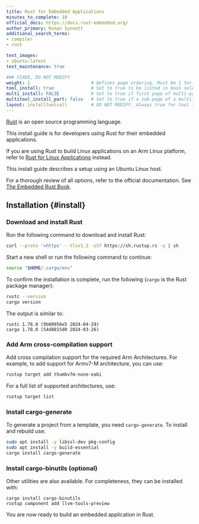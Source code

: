 ```yaml
---
title: Rust for Embedded Applications
minutes_to_complete: 10
official_docs: https://docs.rust-embedded.org/
author_primary: Ronan Synnott
additional_search_terms:
- compiler
- rust

test_images:
- ubuntu:latest
test_maintenance: true

### FIXED, DO NOT MODIFY
weight: 1                       # Defines page ordering. Must be 1 for first (or only) page.
tool_install: true              # Set to true to be listed in main selection page, else false
multi_install: FALSE            # Set to true if first page of multi-page article, else false
multitool_install_part: false   # Set to true if a sub-page of a multi-page article, else false
layout: installtoolsall         # DO NOT MODIFY. Always true for tool install articles
---
```


[Rust](https://www.rust-lang.org/) is an open source programming language.

This install guide is for developers using Rust for their embedded applications.

If you are using Rust to build Linux applications on an Arm Linux platform, refer to [Rust for Linux Applications](/install-guides/rust/) instead.

This install guide describes a setup using an Ubuntu Linux host.

For a thorough review of all options, refer to the official documentation. See [The Embedded Rust Book](https://docs.rust-embedded.org/book/).

## Installation {#install}

### Download and install Rust

Run the following command to download and install Rust:

```bash
curl --proto '=https' --tlsv1.2 -sSf https://sh.rustup.rs -y | sh
```

Start a new shell or run the following command to continue:

```bash
source "$HOME/.cargo/env"
```
To confirm the installation is complete, run the following (`cargo` is the Rust package manager):

```bash { env_source="~/.bashrc" }
rustc --version
cargo version
```

The output is similar to:
```output
rustc 1.78.0 (9b00956e5 2024-04-29)
cargo 1.78.0 (54d8815d0 2024-03-26)
```
### Add Arm cross-compilation support

Add cross compilation support for the required Arm Architectures. For example, to add support for Armv7-M architecture, you can use:
```bash
rustup target add thumbv7m-none-eabi
```
For a full list of supported architectures, use:
```bash
rustup target list
```

### Install cargo-generate

To generate a project from a template, you need `cargo-generate`. To install and rebuild use:

```bash
sudo apt install -y libssl-dev pkg-config
sudo apt install -y build-essential
cargo install cargo-generate
```

### Install cargo-binutils (optional)

Other utilities are also available. For completeness, they can be installed with:
```command
cargo install cargo-binutils
rustup component add llvm-tools-preview
```

You are now ready to build an embedded application in Rust.
